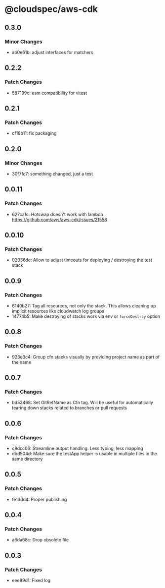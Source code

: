# @cloudspec/aws-cdk

## 0.3.0

### Minor Changes

- ab0e61b: adjust interfaces for matchers

## 0.2.2

### Patch Changes

- 587199c: esm compatibility for vitest

## 0.2.1

### Patch Changes

- cf18b11: fix packaging

## 0.2.0

### Minor Changes

- 30f7fc7: something changed, just a test

## 0.0.11

### Patch Changes

- 627ca1c: Hotswap doesn't work with lambda https://github.com/aws/aws-cdk/issues/21556

## 0.0.10

### Patch Changes

- 02036de: Allow to adjust timeouts for deploying / destroying the test stack

## 0.0.9

### Patch Changes

- 6140b27: Tag all resources, not only the stack. This allows cleaning up implicit resources like cloudwatch log groups
- 14774b5: Make destroying of stacks work via env or `forceDestroy` option

## 0.0.8

### Patch Changes

- 923e3c4: Group cfn stacks visually by providing project name as part of the name

## 0.0.7

### Patch Changes

- bd53468: Set GitRefName as Cfn tag. Will be useful for automatically tearing down stacks related to branches or pull requests

## 0.0.6

### Patch Changes

- c8dcc06: Streamline output handling. Less typing, less mapping
- dbd504d: Make sure the testApp helper is usable in multiple files in the same directory

## 0.0.5

### Patch Changes

- fe13dd4: Proper publishing

## 0.0.4

### Patch Changes

- a6da68c: Drop obsolete file

## 0.0.3

### Patch Changes

- eee89d1: Fixed log

